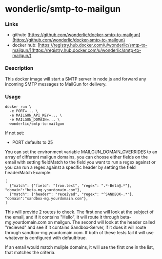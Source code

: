# wonderlic/smtp-to-mailgun

### Links

- github: [https://github.com/wonderlic/docker-smtp-to-mailgun](https://github.com/wonderlic/docker-smtp-to-mailgun)
- docker hub: [https://registry.hub.docker.com/u/wonderlic/smtp-to-mailgun/](https://registry.hub.docker.com/u/wonderlic/smtp-to-mailgun/)

### Description

This docker image will start a SMTP server in node.js and forward any incoming SMTP messages to MailGun for delivery.

### Usage

```
docker run \
  -e PORT=... \
  -e MAILGUN_API_KEY=... \
  -e MAILGUN_DOMAIN=... \
  wonderlic/smtp-to-mailgun
```

If not set:

- PORT defaults to 25

You can set the environment variable MAILGUN_DOMAIN_OVERRIDES to an array of different mailgun domains, you can choose either fields on the email with setting fieldMatch to the field you want to run a regex against or you can run a regex against a specific header by setting the field headerMatch
Example:
```
[
  {"match": {"field": "from.text", "regex": ".*-Beta@.*"}, "domain":"beta-mg.yourdomain.com"},
  {"match": {"header": "received", "regex": "^SANDBOX-.*"}, "domain":"sandbox-mg.yourdomain.com"},
]
```

This will provide 2 routes to check. The first one will look at the subject of the email, and if it contains "Hello", it will route it through beta-mg.yourdomain.com on mailgun. The second will look at the header called "recieved" and see if it contains Sandbox-Server, if it does it will route through sandbox-mg.yourdomain.com. If both of these tests fail it will use whatever is configured with default:true.

If an email would match muliple domains, it will use the first one in the list, that matches the criteria.
